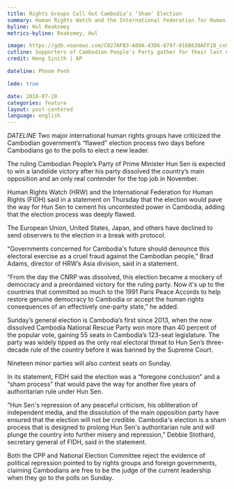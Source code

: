 ```yaml
---
title: Rights Groups Call Out Cambodia’s ‘Sham’ Election
summary: Human Rights Watch and the International Federation for Human Rights said in a statement that the election would pave the way for Hun Sen to cement his uncontested power in Cambodia.
byline: Hul Reaksmey
metrics-byline: Reaksmey, Hul

image: https://gdb.voanews.com/C027AFB3-A80A-43D6-8797-916B638AFF1B_cx0_cy10_cw0_w1023_r1_s.jpg
cutline: Supporters of Cambodian People's Party gather for their last campaign for the July 29 general election, in Phnom Penh, Cambodia, Friday, July 27, 2018. Opposition politicians in exile in the United States, Australia and elsewhere are using social media to urge voters to embrace a "clean finger campaign" and boycott the vote.
credit: Heng Sinith | AP

dateline: Phnom Penh

lede: true

date: 2018-07-28
categories: feature
layout: post-centered
language: english
---
```



 
$DATELINE$ Two major international human rights groups have criticized the Cambodian government’s “flawed” election process two days before Cambodians go to the polls to elect a new leader.

The ruling Cambodian People’s Party of Prime Minister Hun Sen is expected to win a landslide victory after his party dissolved the country’s main opposition and an only real contender for the top job in November.

Human Rights Watch (HRW) and the International Federation for Human Rights (FIDH) said in a statement on Thursday that the election would pave the way for Hun Sen to cement his uncontested power in Cambodia, adding that the election process was deeply flawed.

The European Union, United States, Japan, and others have declined to send observers to the election in a break with protocol.

“Governments concerned for Cambodia's future should denounce this electoral exercise as a cruel fraud against the Cambodian people,” Brad Adams, director of HRW’s Asia division, said in a statement.

“From the day the CNRP was dissolved, this election became a mockery of democracy and a preordained victory for the ruling party. Now it's up to the countries that committed so much to the 1991 Paris Peace Accords to help restore genuine democracy to Cambodia or accept the human rights consequences of an effectively one-party state,” he added.

Sunday’s general election is Cambodia’s first since 2013, when the now dissolved Cambodia National Rescue Party won more than 40 percent of the popular vote, gaining 55 seats in Cambodia’s 123-seat legislature. The party was widely tipped as the only real electoral threat to Hun Sen’s three-decade rule of the country before it was banned by the Supreme Court.

Nineteen minor parties will also contest seats on Sunday.

In its statement, FIDH said the election was a “foregone conclusion” and a “sham process” that would pave the way for another five years of authoritarian rule under Hun Sen.

“Hun Sen's repression of any peaceful criticism, his obliteration of independent media, and the dissolution of the main opposition party have ensured that the election will not be credible. Cambodia's election is a sham process that is designed to prolong Hun Sen's authoritarian rule and will plunge the country into further misery and repression,” Debbie Stothard, secretary general of FIDH, said in the statement.

Both the CPP and National Election Committee reject the evidence of political repression pointed to by rights groups and foreign governments, claiming Cambodians are free to be the judge of the current leadership when they go to the polls on Sunday.
